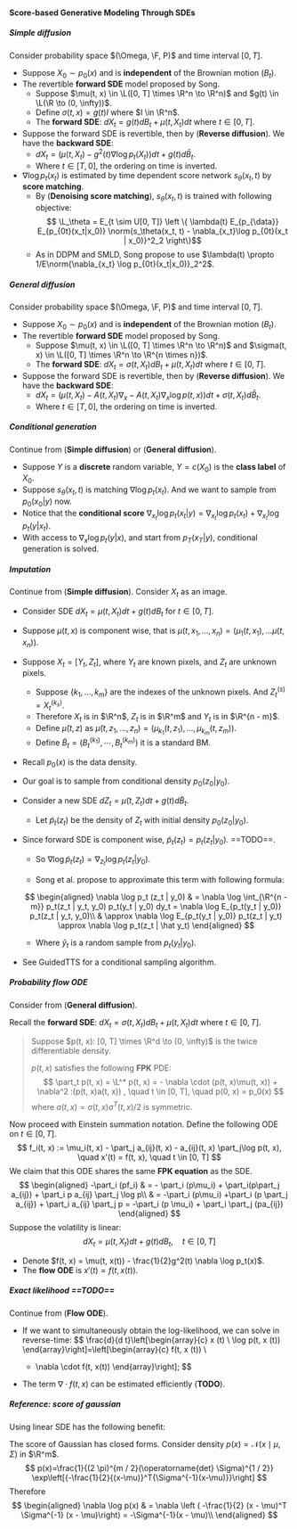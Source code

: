 #### Score-based Generative Modeling Through SDEs

##### Simple diffusion

Consider probability space $(\Omega, \F, P)$ and time interval $[0, T]$.

- Suppose $X_0 \sim p_0(x)$ and is **independent** of the Brownian motion $(B_t)$.
- The revertible **forward SDE** model proposed by Song.
  - Suppose $\mu(t, x) \in \L([0, T] \times \R^n \to \R^n)$ and $g(t) \in \L(\R \to (0, \infty))$.
  - Define $\sigma(t, x) = g(t) I$ where $I \in \R^n$.
  - The **forward SDE**: $dX_t = g(t) dB_t + \mu(t, X_t) dt$ where $t \in [0, T]$.
- Suppose the forward SDE is revertible, then by (**Reverse diffusion**). We have the **backward SDE**:
  - $dX_t = (\mu(t, X_t) - g^2(t) \nabla \log p_t(X_t)) dt + g(t) d\bar B_t$.
  - Where $t \in [T, 0]$, the ordering on time is inverted.
- $\nabla \log p_t(x_t)$ is estimated by time dependent score network $s_\theta(x_t, t)$ by **score matching**.
  - By (**Denoising score matching**), $s_\theta(x_t, t)$ is trained with following objective: $$
    \L_\theta = E_{t \sim U[0, T]} \left \{
    \lambda(t) E_{p_{\data}} E_{p_{0t}(x_t|x_0)} \norm{s_\theta(x_t, t) - \nabla_{x_t}\log p_{0t}(x_t | x_0)}^2_2
    \right\}$$
  - As in DDPM and SMLD, Song propose to use $\lambda(t) \propto 1/E\norm{\nabla_{x_t} \log p_{0t}(x_t|x_0)}_2^2$.

##### General diffusion

Consider probability space $(\Omega, \F, P)$ and time interval $[0, T]$.

- Suppose $X_0 \sim p_0(x)$ and is **independent** of the Brownian motion $(B_t)$.
- The revertible **forward SDE** model proposed by Song.
  - Suppose $\mu(t, x) \in \L([0, T] \times \R^n \to \R^n)$ and $\sigma(t, x) \in \L([0, T] \times \R^n \to \R^{n \times n})$.
  - The **forward SDE**: $dX_t = \sigma(t, X_t) dB_t + \mu(t, X_t) dt$ where $t \in [0, T]$.
- Suppose the forward SDE is revertible, then by (**Reverse diffusion**). We have the **backward SDE**:
  - $dX_t = (\mu(t, X_t) - A(t, X_t)\nabla_x - A(t, X_t) \nabla_x \log p(t, x))dt + \sigma(t, X_t) d\bar B_t$.
  - Where $t \in [T, 0]$, the ordering on time is inverted.

##### Conditional generation

Continue from (**Simple diffusion**) or (**General diffusion**).

- Suppose $Y$ is a **discrete** random variable, $Y = c(X_0)$ is the **class label** of $X_0$.
- Suppose $s_\theta(x_t, t)$ is matching $\nabla \log p_t(x_t)$. And we want to sample from $p_0(x_0|y)$ now.
- Notice that the **conditional score** $\nabla_{x_t} \log p_t(x_t | y) = \nabla_{x_t} \log p_t(x_t) + \nabla_{x_t} \log p_t(y | x_t)$.
- With access to $\nabla_x \log p_t(y | x)$, and start from $p_T(x_T | y)$, conditional generation is solved.

##### Imputation

Continue from (**Simple diffusion**). Consider $X_t$ as an image.

- Consider SDE $dX_t = \mu(t, X_t) dt + g(t) dB_t$ for $t \in [0, T]$.

- Suppose $\mu(t, x)$ is component wise, that is $\mu(t, x_1, \ldots, x_n) = (\mu_1(t, x_1),\ldots \mu(t, x_n))$.

- Suppose $X_t = [Y_t, Z_t]$, where $Y_t$ are known pixels, and $Z_t$ are unknown pixels.

  - Suppose $\{k_1, \ldots, k_m\}$ are the indexes of the unknown pixels. And $Z_t^{(s)} = X_t^{(k_s)}$.
  - Therefore $X_t$ is in $\R^n$, $Z_t$ is in $\R^m$ and $Y_t$ is in $\R^{n - m}$.
  - Define $\tilde \mu(t, z)$ as $\tilde \mu(t, z_1, \ldots, z_n) = (\mu_{k_1}(t, z_1), \ldots, \mu_{k_m}(t, z_m))$.
  - Define $\widetilde B_t = (B_t^{(k_1)}, \cdots, B_t^{(k_m)})$ it is a standard BM.

- Recall $p_0(x)$ is the data density.

- Our goal is to sample from conditional density $p_0(z_0 | y_0)$.

- Consider a new SDE $dZ_t = \tilde \mu(t, Z_t) dt + g(t) d \widetilde B_t$.

  - Let $\tilde p_t(z_t)$ be the density of $Z_t$ with initial density $p_0(z_0 | y_0)$.

- Since forward SDE is component wise, $\tilde p_t(z_t) = p_t(z_t | y_0)$. ==TODO==.

  - So $\nabla \log \tilde p_t(z_t) = \nabla_{z_t}\log p_t(z_t | y_0)$.

  - Song et al. propose to approximate this term with following formula:

  $$
    \begin{aligned}
    \nabla \log p_t (z_t | y_0) & = \nabla \log \int_{\R^{n - m}} p_t(z_t | y_t, y_0) p_t(y_t | y_0) dy_t = \nabla \log E_{p_t(y_t | y_0)} p_t(z_t | y_t, y_0)\\
    & \approx \nabla \log E_{p_t(y_t | y_0)} p_t(z_t | y_t) \approx \nabla \log p_t(z_t | \hat y_t)
    \end{aligned}
  $$

  - Where $\hat y_t$ is a random sample from $p_t(y_t | y_0)$.

- See GuidedTTS for a conditional sampling algorithm.

##### Probability flow ODE

Consider from (**General diffusion**).

Recall the **forward SDE**: $dX_t = \sigma(t, X_t) dB_t + \mu(t, X_t) dt$ where $t \in [0, T]$.

> Suppose $p(t, x): [0, T] \times \R^d \to (0, \infty)$ is the twice differentiable density.
>
> $p(t, x)$ satisfies the following **FPK** PDE:
> $$
> \part_t p(t, x) = \L^* p(t, x) = - \nabla \cdot (p(t, x)\mu(t, x)) + \nabla^2 :(p(t, x)a(t, x))
> , \quad t \in [0, T], \quad p(0, x) = p_0(x)
> $$
> where $a(t, x) = \sigma(t, x) \sigma^T(t, x)/2$ is symmetric.

Now proceed with Einstein summation notation. Define the following ODE on $t \in [0, T]$.
$$
f_i(t, x) := \mu_i(t, x) - \part_j a_{ij}(t, x) - a_{ij}(t, x) \part_j\log p(t, x), \quad x'(t) = f(t, x), \quad t \in [0, T]
$$
We claim that this ODE shares the same **FPK equation** as the SDE.
$$
\begin{aligned}
-\part_i (pf_i) & = - \part_i (p\mu_i) + \part_i(p\part_j a_{ij}) + \part_i p a_{ij} \part_j \log p\\ & = -\part_i (p\mu_i) +\part_i (p \part_j a_{ij}) + \part_i a_{ij} \part_j p = -\part_i (p \mu_i) + \part_i \part_j (pa_{ij})
\end{aligned}
$$
Suppose the volatility is linear:
$$
dX_t = \mu(t, X_t) dt + g(t) dB_t , \quad t \in [0, T]
$$

- Denote $f(t, x) = \mu(t, x(t)) - \frac{1}{2}g^2(t) \nabla \log p_t(x)$.
- The **flow ODE** is $x'(t) = f(t, x(t))$.

##### Exact likelihood ==TODO==

Continue from (**Flow ODE**).

- If we want to simultaneously obtain the log-likelihood, we can solve in reverse-time:
  $$
  \frac{d}{d t}\left[\begin{array}{c} 
  x (t) \\
  \log p(t, x (t))
  \end{array}\right]=\left[\begin{array}{c}
  f(t, x (t)) \\
  - \nabla \cdot f(t, x(t))
  \end{array}\right];
  $$

- The term $\nabla \cdot f(t, x)$ can be estimated efficiently (**TODO**).

##### Reference: score of gaussian

Using linear SDE has the following benefit:

The score of Gaussian has closed forms. Consider density $p(x) = \mathcal N(x \mid \mu, \Sigma)$ in $\R^m$.
$$
p(x)=\frac{1}{(2 \pi)^{m / 2}(\operatorname{det} \Sigma)^{1 / 2}} \exp\left[{-\frac{1}{2}{(x-\mu)}^T{\Sigma^{-1}(x-\mu)}}\right]
$$
Therefore
$$
\begin{aligned}
\nabla \log p(x) & = \nabla \left ( -\frac{1}{2} (x - \mu)^T \Sigma^{-1} (x - \mu)\right) = -\Sigma^{-1}(x - \mu)\\
\end{aligned}
$$
